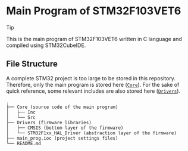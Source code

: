 # Main Program of STM32F103VET6

> [!TIP]
> This is the main program of STM32F103VET6 written in C language and compiled using STM32CubeIDE.

## File Structure

A complete STM32 project is too large to be stored in this repository. Therefore, only the main program is stored here ([`Core`](Core/)). For the sake of quick reference, some relevant includes are also stored here ([`Drivers`](Drivers/)).

```shell
.
├── Core (source code of the main program)
│   ├── Inc
│   └── Src
├── Drivers (firmware libraries)
│   ├── CMSIS (bottom layer of the firmware)
│   └── STM32F1xx_HAL_Driver (abstraction layer of the firmware)
├── main_prog.ioc (project settings files)
└── README.md
```
